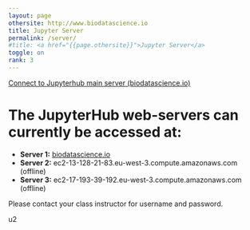 ```yaml
---
layout: page
othersite: http://www.biodatascience.io
title: Jupyter Server
permalink: /server/
#title: <a href="{{page.othersite}}">Jupyter Server</a>
toggle: on
rank: 3
---
```


<a href="{{page.othersite}}">Connect to Jupyterhub main server (biodatascience.io)</a>

# The JupyterHub web-servers can currently be accessed at:
  - **Server 1:** <a href="{{page.othersite}}"> biodatascience.io</a>
  - **Server 2:** ec2-13-128-21-83.eu-west-3.compute.amazonaws.com (offline)
  - **Server 3:** ec2-17-193-39-192.eu-west-3.compute.amazonaws.com (offline)

Please contact your class instructor for username and password.

u2

